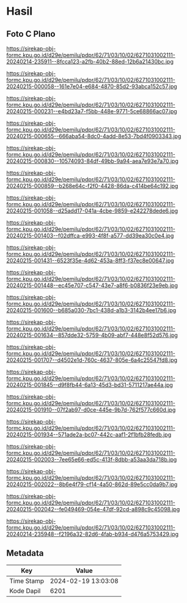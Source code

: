 # Hasil

## Foto C Plano

https://sirekap-obj-formc.kpu.go.id/d29e/pemilu/pdpr/62/71/03/10/02/6271031002111-20240214-235911--8fcca123-a2fb-40b2-88ed-12b6a21430bc.jpg

https://sirekap-obj-formc.kpu.go.id/d29e/pemilu/pdpr/62/71/03/10/02/6271031002111-20240215-000058--161e7e04-e684-4870-85d2-93abca152c57.jpg

https://sirekap-obj-formc.kpu.go.id/d29e/pemilu/pdpr/62/71/03/10/02/6271031002111-20240215-000231--e4bd23a7-f5bb-448e-9771-5ce68866ac07.jpg

https://sirekap-obj-formc.kpu.go.id/d29e/pemilu/pdpr/62/71/03/10/02/6271031002111-20240215-000655--666aba54-8dc0-4add-8e53-7bd4f0903343.jpg

https://sirekap-obj-formc.kpu.go.id/d29e/pemilu/pdpr/62/71/03/10/02/6271031002111-20240215-000830--10574093-84df-49bb-9a94-aea7e93e7a70.jpg

https://sirekap-obj-formc.kpu.go.id/d29e/pemilu/pdpr/62/71/03/10/02/6271031002111-20240215-000859--b268e64c-f2f0-4428-86da-c414be64c192.jpg

https://sirekap-obj-formc.kpu.go.id/d29e/pemilu/pdpr/62/71/03/10/02/6271031002111-20240215-001058--d25add17-041a-4cbe-9859-e242278dede6.jpg

https://sirekap-obj-formc.kpu.go.id/d29e/pemilu/pdpr/62/71/03/10/02/6271031002111-20240215-001403--f02dffca-e993-4f8f-a577-dd39ea30c0e4.jpg

https://sirekap-obj-formc.kpu.go.id/d29e/pemilu/pdpr/62/71/03/10/02/6271031002111-20240215-001431--6523f35e-4d62-453a-8ff3-f37ec8e00647.jpg

https://sirekap-obj-formc.kpu.go.id/d29e/pemilu/pdpr/62/71/03/10/02/6271031002111-20240215-001448--ec45e707-c547-43e7-a8f6-b0836f23e9eb.jpg

https://sirekap-obj-formc.kpu.go.id/d29e/pemilu/pdpr/62/71/03/10/02/6271031002111-20240215-001600--b685a030-7bc1-438d-a1b3-3142b4ee17b6.jpg

https://sirekap-obj-formc.kpu.go.id/d29e/pemilu/pdpr/62/71/03/10/02/6271031002111-20240215-001634--857dde32-5759-4b09-abf7-448e8f52d576.jpg

https://sirekap-obj-formc.kpu.go.id/d29e/pemilu/pdpr/62/71/03/10/02/6271031002111-20240215-001707--d4502e1d-760c-4637-805e-6a4c25547fd8.jpg

https://sirekap-obj-formc.kpu.go.id/d29e/pemilu/pdpr/62/71/03/10/02/6271031002111-20240215-001845--d9f8fb44-6a13-45d3-bd31-5711217ae44a.jpg

https://sirekap-obj-formc.kpu.go.id/d29e/pemilu/pdpr/62/71/03/10/02/6271031002111-20240215-001910--07f2ab97-d0ce-445e-9b7d-762f577c660d.jpg

https://sirekap-obj-formc.kpu.go.id/d29e/pemilu/pdpr/62/71/03/10/02/6271031002111-20240215-001934--571ade2a-bc07-442c-aaf1-2f1bfb28fedb.jpg

https://sirekap-obj-formc.kpu.go.id/d29e/pemilu/pdpr/62/71/03/10/02/6271031002111-20240215-002003--7ee65e66-ed5c-413f-8dbb-a53aa3da718b.jpg

https://sirekap-obj-formc.kpu.go.id/d29e/pemilu/pdpr/62/71/03/10/02/6271031002111-20240215-002022--8b6e4f79-cf14-4a50-862d-89e5cc0da9b7.jpg

https://sirekap-obj-formc.kpu.go.id/d29e/pemilu/pdpr/62/71/03/10/02/6271031002111-20240215-002042--fe049469-054e-47df-92cd-a898c9c45098.jpg

https://sirekap-obj-formc.kpu.go.id/d29e/pemilu/pdpr/62/71/03/10/02/6271031002111-20240214-235948--f2196a32-82d6-4fab-b934-d476a5753429.jpg


## Metadata

| Key        | Value               |
| ---------- | ------------------- |
| Time Stamp | 2024-02-19 13:03:08 |
| Kode Dapil | 6201                |



